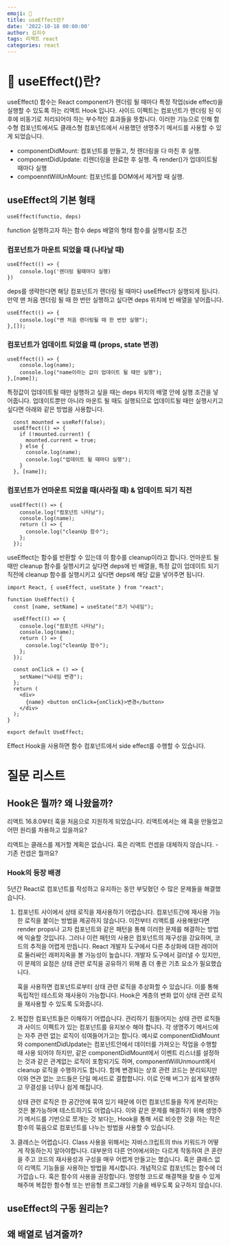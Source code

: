 ```yaml
---
emoji: 🚀
title: useEffect란?
date: '2022-10-18 00:00:00'
author: 김지수
tags: 리액트 react 
categories: react
---
```


# 🚀 useEffect()란?
useEffect() 함수는 React component가 렌더링 될 때마다 특정 작업(side effect)을 실행할 수 있도록 하는 리액트 Hook 입니다. 사이드 이펙트는 컴포넌트가 렌더링 된 이후에 비동기로 처리되어야 하는 부수적인 효과들을 뜻합니다. 이러한 기능으로 인해 함수형 컴포넌트에서도 클래스형 컴포넌트에서 사용했던 생명주기 메서드를 사용할 수 있게 되었습니다.

- componentDidMount: 컴포넌트를 만들고, 첫 렌더링을 다 마친 후 실행.
- componentDidUpdate: 리렌더링을 완료한 후 실행. 즉 render()가 업데이트될 때마다 실행
- compoenntWillUnMount: 컴포넌트를 DOM에서 제거할 때 실행.

## useEffect의 기본 형태
```
useEffect(functio, deps)
```
function 실행하고자 하는 함수
deps 배열의 형태 함수를 실행시킬 조건

### 컴포넌트가 마운트 되었을 때 (나타날 때)
```
useEffect(() => {
    console.log('렌더링 될때마다 실행)
})
```
deps를 생략한다면 해당 컴포넌트가 렌더링 될 때마다 useEffect가 실행되게 됩니다. 만약 맨 처음 렌더링 될 때 한 번만 실행하고 싶다면 deps 위치에 빈 배열을 넣어줍니다.
```
useEffect(() => {
    console.log("맨 처음 렌더링될 때 한 번만 실행");
},[]);
```

### 컴포넌트가 업데이트 되었을 떄 (props, state 변경)
```
useEffect(() => {
    console.log(name);
    console.log("name이라는 값이 업데이트 될 때만 실행");
},[name]);
```
특정값이 업데이트될 때만 실행하고 싶을 때는 deps 위치의 배열 안에 실행 조건을 넣어줍니다. 업데이트뿐만 아니라 마운트 될 때도 실행되므로 업데이트될 때만 실행시키고 싶다면 아래와 같은 방법을 사용합니다.

```
  const mounted = useRef(false);
  useEffect(() => {
    if (!mounted.current) {
      mounted.current = true;
    } else {
      console.log(name);
      console.log("업데이트 될 때마다 실행");
    }
  }, [name]);
```

### 컴포넌트가 언마운트 되었을 때(사라질 때) & 업데이트 되기 직전
```
 useEffect(() => {
    console.log("컴포넌트 나타남");
    console.log(name);
    return () => {
      console.log("cleanUp 함수");
    };
  });
```
useEffect는 함수를 반환할 수 있는데 이 함수를 cleanup이라고 합니다.
언마운트 될 때만 cleanup 함수를 실행시키고 싶다면 deps에 빈 배열을,
특정 값이 업데이트 되기 직전에 cleanup 함수를 실행시키고 싶다면 deps에 해당 값을 넣어주면 됩니다.
```
import React, { useEffect, useState } from "react";

function UseEffect() {
  const [name, setName] = useState("초기 닉네임");

  useEffect(() => {
    console.log("컴포넌트 나타남");
    console.log(name);
    return () => {
      console.log("cleanUp 함수");
    };
  });

  const onClick = () => {
    setName("닉네임 변경");
  };
  return (
    <div>
      {name} <button onClick={onClick}>변경</button>
    </div>
  );
}

export default UseEffect;
```

Effect Hook을 사용하면 함수 컴포넌트에서 side effect를 수행할 수 있습니다.


# 질문 리스트

## Hook은 뭘까? 왜 나왔을까?
리액트 16.8.0부터 훅을 처음으로 지원하게 되었습니다. 리액트에서는 왜 훅을 만들었고 어떤 원리를 차용하고 있을까요?

리액트는 클래스를 제거할 계획은 없습니다.
훅은 리액트 컨셉을 대체하지 않습니다. - 기존 컨셉은 뭘까요?

### Hook의 등장 배경
5년간 React로 컴포넌트를 작성하고 유지하는 동안 부딪혔던 수 많은 문제들을 해결했습니다. 

1. 컴포넌트 사이에서 상태 로직을 재사용하기 어렵습니다.
    컴포넌트간에 재사용 가능한 로직을 붙이는 방법을 제공하지 않습니다. 이전부터 리액트를 사용해왔다면 render props나 고차 컴포넌트와 같은 패턴을 통해 이러한 문제를 해결하는 방법에 익술할 것입니다. 그러나 이런 패턴의 사용은 컴포넌트의 재구성을 강요하며, 코드의 추적을 어렵게 만듭니다. React 개발자 도구에서 다른 추상화에 대한 레이어로 둘러싸인 래퍼지옥을 볼 가능성이 높습니다. 개발자 도구에서 걸러낼 수 있지만, 이 문제의 요점은 상태 관련 로직을 공유하기 위해 좀 더 좋은 기초 요소가 필요했습니다.

    훅을 사용하면 컴포넌트로부터 상태 관련 로직을 추상화할 수 있습니다. 이를 통해 독립적인 테스트와 재사용이 가능합니다. Hook은 계층의 변화 없이 상태 관련 로직을 재사용할 수 있도록 도와줍니다.

2. 복잡한 컴포넌트들은 이해하기 어렵습니다. 
    관리하기 힘들어지는 상태 관련 로직들과 사이드 이펙트가 있는 컴포넌트를 유지보수 해야 합니다. 각 생명주기 메서드에는 자주 관련 없는 로직이 섞여들어가고는 합니다. 예시로 componentDidMount 와 componentDidUpdate는 컴포넌트안에서 데이터를 가져오는 작업을 수행할 때 사용 되어야 하지만, 같은 componentDidMount에서 이벤트 리스너를 설정하는 것과 같은 관계없는 로직이 포함되기도 하며, componentWillUnmount에서 cleanup 로직을 수행하기도 합니다. 함께 변경되는 상호 관련 코드는 분리되지만 이와 연관 없는 코드들은 단일 메서드로 결합합니다. 이로 인해 버그가 쉽게 발생하고 무결성을 너무나 쉽게 해칩니다.

    상태 관련 로직은 한 공간안에 묶여 있기 때문에 이런 컴포넌트들을 작게 분리하는 것은 불가능하며 테스트하기도 어렵습니다. 이와 같은 문제를 해결하기 위해 생명주기 메서드를 기반으로 쪼개는 것 보다는, Hook을 통해 서로 비슷한 것을 하는 작은 함수의 묶음으로 컴포넌트를 나누는 방법을 사용할 수 있습니다.

3. 클래스는 어렵습니다.
    Class 사용을 위해서는 자바스크립트의 this 키워드가 어떻게 작동하는지 알아야합니다. 대부분의 다른 언어에서와는 다르게 작동하여 큰 혼란을 주고 코드의 재사용성과 구성을 매우 어렵게 만들고는 했습니다. 훅은 클래스 없이 리액트 기능들을 사용하는 방법을 제시합니다. 개념적으로 컴포넌트는 함수에 더 가깝습ㄴ다. 훅은 함수의 사용을 권장합니다. 명령형 코드로 해결책을 찾을 수 있게 해주며 복잡한 함수형 또는 반응형 프로그래밍 기술을 배우도록 요구하지 않습니다.


## useEffect의 구동 원리는?

## 왜 배열로 넘겨줄까?